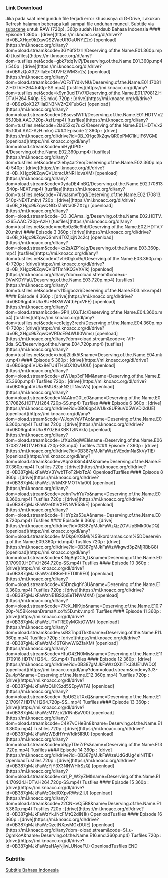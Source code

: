 
<h3>Link Download</h3>
Jika pada saat mengunduh file terjadi error khususnya di G-Drive, Lakukan Refresh halaman beberapa kali sampai file unduhan muncul.
Subtitle via <a href="https://subscene.com/subtitles/live-up-to-your-name-dr-heo-deserving-of-the-name-myeongbulheojeon">subscene</a> untuk RAW (720p), 360p sudah Hardsub Bahasa Indoensia
#### Episode 1
360p : [drive](https://mi.knoacc.org/dl/drive??id=0B_XHgc9kZqwQS2VaeUROaUNYZ2c) [openload](https://mi.knoacc.org/dl/any?dom=oload.stream&code=3GY6fSfzrII/Deserving.of.the.Name.E01.360p.mp4) [tusfiles](https://mi.knoacc.org/dl/any?dom=tusfiles.net&code=gbk7tdq1vl7j/Deserving.of.the.Name.E01.360p.mp4)
540p : [drive](https://mi.knoacc.org/dl/drive?id=0B9zQoX327iIlaEdOUVFIZWM3c2s) [openload](https://mi.knoacc.org/dl/any?dom=oload.stream&code=VQFxTYdKvNU/Deserving.of.the.Name.E01.170812.HDTV.H264.540p-SS.mp4) [tusfiles](https://mi.knoacc.org/dl/any?dom=tusfiles.net&code=k9yn3uci17v7/Deserving.of.the.Name.E01.170812.HDTV.H264.540p-SS.mkv)
720p : [drive](https://mi.knoacc.org/dl/drive?id=0B9zQoX327iIlaDN3NVZrQXFubGc) [openload](https://mi.knoacc.org/dl/any?dom=oload.stream&code=DBscvslW1fI/Deserving.of.the.Name.E01.HDTV.x265.10bit.AAC.720p-AzH.mp4) [tusfiles](https://mi.knoacc.org/dl/any?dom=tusfiles.net&code=2la652xq7ux2/Deserving.of.the.Name.E01.HDTV.x265.10bit.AAC-AzH.mkv)
#### Episode 2
360p : [drive](https://mi.knoacc.org/dl/drive?id=0B_XHgc9kZqwQR0pPMC1kUlF6VGM) [openload](https://mi.knoacc.org/dl/any?dom=oload.stream&code=niHyjUPGI-4/Deserving.of.the.Name.E02.360p.mp4) [tusfiles](https://mi.knoacc.org/dl/any?dom=tusfiles.net&code=t2ieby4ar2eo/Deserving.of.the.Name.E02.360p.mp4)
540p : [drive](https://mi.knoacc.org/dl/drive?id=0B_XHgc9kZqwQVUdmcUtNRHdvaXM) [openload](https://mi.knoacc.org/dl/any?dom=oload.stream&code=0ydaDE4InBQ/Deserving.of.the.Name.E02.170813.540p-NEXT.mp4) [tusfiles](https://mi.knoacc.org/dl/any?dom=tusfiles.net&code=74vsasmvfbgd/Deserving.of.the.Name.E02.170813.540p-NEXT.mkv)
720p : [drive](https://mi.knoacc.org/dl/drive?id=0B_XHgc9kZqwQNGxIZnNta0FZXzg) [openload](https://mi.knoacc.org/dl/any?dom=oload.stream&code=Q3_3CAms_ig/Deserving.of.the.Name.E02.HDTV.x265.AAC.720p-AzH) [tusfiles](https://mi.knoacc.org/dl/any?dom=tusfiles.net&code=me6p0z6ie9hb/Deserving.of.the.Name.E02.HDTV.720.mkv)
#### Episode 3
360p : [drive](https://mi.knoacc.org/dl/drive?id=0B_XHgc9kZqwQSmN4T0ZjcjN2c2c) [openload](https://mi.knoacc.org/dl/any?dom=oload.stream&code=kx2sAZP1xJg/Deserving.of.the.Name.E03.360p.mp4) [tusfiles](https://mi.knoacc.org/dl/any?dom=tusfiles.net&code=t1vtr60gkx9q/Deserving.of.the.Name.E03.360p.mp4)
720p : [drive](https://mi.knoacc.org/dl/drive?id=0B_XHgc9kZqwQVlBfTmNKQ3VXVlk) [openload](https://mi.knoacc.org/dl/any?dom=oload.stream&code=u-OVwKDYFaU/Deserving.of.the.Name.E03.720p.mp4) [tusfiles](https://mi.knoacc.org/dl/any?dom=tusfiles.net&code=rv115igbozri/Deserving.of.the.Name.E03.mkv.mp4)
#### Episode 4
360p : [drive](https://mi.knoacc.org/dl/drive?id=0B06qp4iVUkx8UHNXWW4tbFpxVFE) [openload](https://mi.knoacc.org/dl/any?dom=oload.stream&code=GPIl_UXuTJc/Deserving.of.the.Name.E04.360p.mp4) [tusfiles](https://mi.knoacc.org/dl/any?dom=tusfiles.net&code=co1ejgy3reeh/Deserving.of.the.Name.E04.360p.mp4)
720p : [drive](https://mi.knoacc.org/dl/drive?id=0B_XHgc9kZqwQeVRDcE94WUI0Wms) [openload](https://mi.knoacc.org/dl/any?dom=oload.stream&code=e-VR-3da_SQ/Deserving.of.the.Name.E04.720p.mp4) [tusfiles](https://mi.knoacc.org/dl/any?dom=tusfiles.net&code=xhotj2tldk5t&name=Deserving.of.the.Name.E04.mkv.mp4)
#### Episode 5
360p : [drive](https://mi.knoacc.org/dl/drive?id=0B06qp4iVUkx8eTU4THpDX1QwU0U) [openload](https://mi.knoacc.org/dl/any?dom=oload.stream&code=ztWUap3xFNM&name=Deserving.of.the.Name.E05.360p.mp4) <span class="btn btn-disabled">Tusfiles</span>
720p : [drive](https://mi.knoacc.org/dl/drive?id=0B06qp4iVUkx8MU8zaFN2LTNvaWs) [openload](https://mi.knoacc.org/dl/any?dom=oload.stream&code=NAAIroG0Le0&name=Deserving.of.the.Name.E05.170826.HDTV.H264.720p-SS.mp4) <span class="btn btn-disabled">Tusfiles</span>
#### Episode 6
360p : [drive](https://mi.knoacc.org/dl/drive?id=0B06qp4iVUkx8UF9uV05WVDl2dUE) [openload](https://mi.knoacc.org/dl/any?dom=oload.stream&code=WJopvYeVTAc&name=Deserving.of.the.Name.E06.360p.mp4) <span class="btn btn-disabled">Tusfiles</span>
720p : [drive](https://mi.knoacc.org/dl/drive?id=0B06qp4iVUkx8Y0ZBdXBKTzlNVkk) [openload](https://mi.knoacc.org/dl/any?dom=oload.stream&code=LfXu2GqlWEI&name=Deserving.of.the.Name.E06.170827.HDTV.H264.720p-SS.mp4) <span class="btn btn-disabled">Tusfiles</span>
#### Episode 7
360p : [drive](https://mi.knoacc.org/dl/drive?id=0B387gMJkFaWzbVExdmNaSkVyTlE) [openload](https://mi.knoacc.org/dl/any?dom=oload.stream&code=vAqn363m44M&name=Deserving.of.the.Name.E07.360p.mp4) <span class="btn btn-disabled">Tusfiles</span>
720p : [drive](https://mi.knoacc.org/dl/drive?id=0B387gMJkFaWzV3YwbTFoT2MxTzA) <span class="btn btn-disabled">Openload</span><span class="btn btn-disabled">Tusfiles</span>
#### Episode 8
360p : [drive](https://mi.knoacc.org/dl/drive?id=0B387gMJkFaWzUjVkMXFMOTVIa00) [openload](https://mi.knoacc.org/dl/any?dom=oload.stream&code=eohnTwhYu7o&name=Deserving.of.the.Name.E08.360p.mp4) <span class="btn btn-disabled">Tusfiles</span>
720p : [drive](https://mi.knoacc.org/dl/drive?id=0B387gMJkFaWzeGtiVXFNNVR5SkE) [openload](https://mi.knoacc.org/dl/any?dom=oload.stream&code=1HbYp2a53uA&name=Deserving.of.the.Name.E08.720p.mp4) <span class="btn btn-disabled">Tusfiles</span>
#### Episode 9
360p : [drive](https://mi.knoacc.org/dl/drive?id=0B387gMJkFaWzQzZOVUpBMk00aDQ) [openload](https://mi.knoacc.org/dl/any?dom=oload.stream&code=IMDkp6r0SMI/%5Bkordramas.com%5DDeserving.of.the.Name.E09.360p-id.mp4) <span class="btn btn-disabled">Tusfiles</span>
720p : [drive](https://mi.knoacc.org/dl/drive?id=0B387gMJkFaWzWkgwd3pZMjRBbG8) [openload](https://mi.knoacc.org/dl/any?dom=oload.stream&code=KiNgBqOC5_U&name=Deserving.of.the.Name.E09.170909.HDTV.H264.720p-SS.mp4) <span class="btn btn-disabled">Tusfiles</span>
#### Episode 10
360p : [drive](https://mi.knoacc.org/dl/drive?id=0B387gMJkFaWzcDBBeEhETDlhRE0) [openload](https://mi.knoacc.org/dl/any?dom=oload.stream&code=X5DnzkghY3U&name=Deserving.of.the.Name.E10.360p.mp4) <span class="btn btn-disabled">Tusfiles</span>
720p : [drive](https://mi.knoacc.org/dl/drive?id=0B387gMJkFaWzNE1BS2pEeTNWMXM) [openload](https://mi.knoacc.org/dl/any?dom=oload.stream&code=77cX_NlKtjo&name=Deserving.of.the.Name.E10.720p-%5BKoreanDramaX.co%5D.mkv.mp4) <span class="btn btn-disabled">Tusfiles</span>
#### Episode 11
360p : [drive](https://mi.knoacc.org/dl/drive?id=0B387gMJkFaWzUTVTRE0yMGktOWM) [openload](https://mi.knoacc.org/dl/any?dom=oload.stream&code=ssB3TnpdTkk&name=Deserving.of.the.Name.E11.360p.mp4) <span class="btn btn-disabled">Tusfiles</span>
720p : [drive](https://mi.knoacc.org/dl/drive?id=0B387gMJkFaWzMk16TGhwWGZfaXM) [openload](https://mi.knoacc.org/dl/any?dom=oload.stream&code=HfuO4ZN0Mis&name=Deserving.of.the.Name.E11.170916.HDTV.H264._-SS.mp4) <span class="btn btn-disabled">Tusfiles</span>
#### Episode 12
360p : [drive](https://mi.knoacc.org/dl/drive?id=0B387gMJkFaWzQXhlTkJ3UE1JWDQ) [openload](https://mi.knoacc.org/dl/any?dom=oload.stream&code=y3J3-Za_4pY&name=Deserving.of.the.Name.E12.360p.mp4) <span class="btn btn-disabled">Tusfiles</span>
720p : [drive](https://mi.knoacc.org/dl/drive?id=0B387gMJkFaWzQlJKSzd5SEpyWTA) [openload](https://mi.knoacc.org/dl/any?dom=oload.stream&code=-9pU62kTXxQ&name=Deserving.of.the.Name.E12.170917.HDTV.H264.720p-SS_.mp4) <span class="btn btn-disabled">Tusfiles</span>
#### Episode 13
360p : [drive](https://mi.knoacc.org/dl/drive?id=0B387gMJkFaWzM1Vzb2k1NnBaV00) [openload](https://mi.knoacc.org/dl/any?dom=oload.stream&code=C4K7vCHeBn8&name=Deserving.of.the.Name.E13.360p.mp4) <span class="btn btn-disabled">Tusfiles</span>
720p : [drive](https://mi.knoacc.org/dl/drive?id=0B387gMJkFaWzWEdHYmVfdk5IRlU) [openload](https://mi.knoacc.org/dl/any?dom=oload.stream&code=bRgyTDeZrPs&name=Deserving.of.the.Name.E13.720p.mp4) <span class="btn btn-disabled">Tusfiles</span>
#### Episode 14
360p : [drive](https://mi.knoacc.org/dl/drive?id=0B387gMJkFaWzeUdGdUg4elNITlE) <span class="btn btn-disabled">Openload</span><span class="btn btn-disabled">Tusfiles</span>
720p : [drive](https://mi.knoacc.org/dl/drive?id=0B387gMJkFaWzYjY3X3NNWHlrSzQ) [openload](https://mi.knoacc.org/dl/any?dom=oload.stream&code=xa1_P_W2yZM&name=Deserving.of.the.Name.E14.170924.HDTV.H264.720p-SS.mp4) <span class="btn btn-disabled">Tusfiles</span>
#### Episode 15
360p : [drive](https://mi.knoacc.org/dl/drive?id=0B387gMJkFaWzQkdlOXpvRWstZlU) [openload](https://mi.knoacc.org/dl/any?dom=oload.stream&code=22CNHvCj5B8&name=Deserving.of.the.Name.E15.360p.mp4) <span class="btn btn-disabled">Tusfiles</span>
720p : [drive](https://mi.knoacc.org/dl/drive?id=0B387gMJkFaWzYkJNcFMtQ2dIN1k) <span class="btn btn-disabled">Openload</span><span class="btn btn-disabled">Tusfiles</span>
#### Episode 16
360p : [drive](https://mi.knoacc.org/dl/drive?id=0B387gMJkFaWzQzctNXpsMGxDUlE) [openload](https://mi.knoacc.org/dl/any?dom=oload.stream&code=SI_u-OgmKoA&name=Deserving.of.the.Name.E16.end.360p.mp4) <span class="btn btn-disabled">Tusfiles</span>
720p : [drive](https://mi.knoacc.org/dl/drive?id=0B387gMJkFaWzaHAyNjlwLUNoeFU) <span class="btn btn-disabled">Openload</span><span class="btn btn-disabled">Tusfiles</span>
END
<h3>Subtitle</h3>
<a href="https://subscene.com/subtitles/live-up-to-your-name-dr-heo-deserving-of-the-name-myeongbulheojeon">Subtitle Bahasa Indonesia</a>